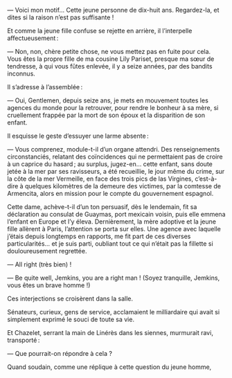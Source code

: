 — Voici mon motif… Cette jeune personne de dix-huit ans. Regardez-la,
et dites si la raison n’est pas suffisante !

Et comme la jeune fille confuse se rejette en arrière, il l’interpelle affectueusement :

— Non, non, chère petite chose, ne vous mettez pas en fuite pour cela. Vous êtes la propre fille de ma cousine Lily Pariset, presque ma sœur de
tendresse, à qui vous fûtes enlevée, il y a seize années, par des bandits
inconnus.

Il s’adresse à l’assemblée :

— Oui, Gentlemen, depuis seize ans, je mets en mouvement toutes les agences du monde pour la retrouver, pour rendre le bonheur à sa mère, si cruellement frappée par la mort de son époux et la disparition de son enfant.

Il esquisse le geste d’essuyer une larme absente :

— Vous comprenez, module-t-il d’un organe attendri. Des renseignements
circonstanciés, relatant des coïncidences qui ne permettaient pas de croire à
un caprice du hasard ; au surplus, jugez-en… cette enfant, sans doute jetée
à la mer par ses ravisseurs, a été recueillie, le jour même du crime, sur la côte de la mer Vermeille, en face des trois pics de las Virgines, c’est-à-dire à quelques kilomètres de la demeure des victimes, par la comtesse de
Armencita, alors en mission pour le compte du gouvernement espagnol.

Cette dame, achève-t-il d’un ton persuasif, dès le lendemain, fit sa déclaration au consulat de Guaymas, port mexicain voisin, puis elle emmena l’enfant en Europe et l’y éleva. Dernièrement, la mère adoptive et la jeune fille allèrent à Paris, l’attention se porta sur elles. Une agence avec
laquelle j’étais depuis longtemps en rapports, me fit part de ces diverses
particularités… et je suis parti, oubliant tout ce qui n’était pas la fillette si douloureusement regrettée.

— All right (très bien) !

— Be quite well, Jemkins, you are a right man ! (Soyez tranquille, Jemkins, vous êtes un brave homme !)

Ces interjections se croisèrent dans la salle.

Sénateurs, curieux, gens de service, acclamaient le milliardaire qui avait
si simplement exprimé le souci de toute sa vie.

Et Chazelet, serrant la main de Linérès dans les siennes, murmurait ravi,
transporté :

— Que pourrait-on répondre à cela ?

Quand soudain, comme une réplique à cette question du jeune homme,
